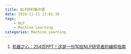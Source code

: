 ```yaml
---
title: NLP资料集中营
date: 2018-11-11 13:01:30
tags:
    - NLP
    - Machine Learning
categories: Machine Learning
---
```


 1. [机器之心：254页PPT！这是一份写给NLP研究者的编程指南](https://mp.weixin.qq.com/s?__biz=MzA3MzI4MjgzMw==&mid=2650751755&idx=1&sn=1660877d1ef1d64c81c526dc4f79af31&chksm=871a8775b06d0e63d22b7f542a976dd40fa391b82e0a733ec2eb4fe2157350ae911f318e694e&mpshare=1&scene=1&srcid=#rd)
